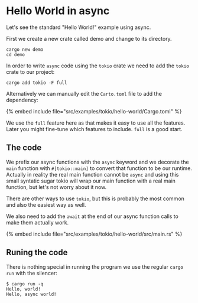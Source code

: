 # Hello World in async

Let's see the standard "Hello World!" example using async.

First we create a new crate called demo and change to its directory.

```
cargo new demo
cd demo
```

In order to write `async` code using the `tokio` crate we need to add the `tokio` crate to our project:

```
cargo add tokio -F full
```

Alternatively we can manually edit the `Carto.toml` file to add the dependency:

{% embed include file="src/examples/tokio/hello-world/Cargo.toml" %}


We use the `full` feature here as that makes it easy to use all the features.  Later you might fine-tune which features to include. `full` is a good start.

## The code

We prefix our async functions with the `async` keyword and we decorate the `main` function with `#[tokio::main]` to convert that function to be our runtime.
Actually in reality the real main function cannot be `async` and using this small syntatic sugar tokio will wrap our main function with a real main function, but let's not worry about it now.

There are other ways to use `tokio`, but this is probably the most common and also the easiest way as well.

We also need to add the `await` at the end of our async function calls to make them actually work.

{% embed include file="src/examples/tokio/hello-world/src/main.rs" %}

## Runing the code

There is nothing special in running the program we use the regular `cargo run` with the silencer:

```
$ cargo run -q
Hello, world!
Hello, async world!
```

